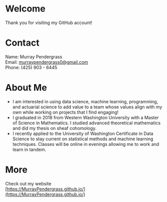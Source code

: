 # Welcome
Thank you for visiting my GitHub account!

# Contact
Name: Murray Pendergrass <br> 
Email: [murraypendergrass0@gmail.com](mailto:murraypendergrass0@gmail.com)  
Phone: (425) 903 - 6445

# About Me
* I am interested in using data science, machine learning, programming, and actuarial science to add value to a team whose values align with my own while working on projects that I find engaging!
* I graduated in 2018 from Western Washington University with a Master of Science in Mathematics. I studied advanced theoretical mathematics and did my thesis on sheaf cohomology.
* I recently applied to the University of Washington Certificate in Data Science to stay current on statistical methods and machine learning techniques. Classes will be online in evenings allowing me to work and learn in tandem.

# More
Check out my website <br>
[https://MurrayPendergrass.github.io/](https://MurrayPendergrass.github.io/)
